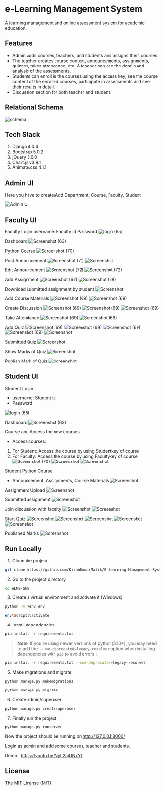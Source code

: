 # e-Learning Management System

A learning management and online assessment system for academic education.

## Features

- Admin adds courses, teachers, and students and assigns them courses.
- The teacher creates course content, announcements, assignments, quizzes, takes attendance, etc. A teacher can see the details and analysis of the assessments.
- Students can enroll in the courses using the access key, see the course content of the enrolled courses, participate in assessments and see their results in detail.
- Discussion section for both teacher and student.

## Relational Schema

![schema](https://user-images.githubusercontent.com/87283264/187967219-55bea00e-3151-488a-a4be-d2a95b9d8a5c.png)

## Tech Stack

1. Django 4.0.4
2. Bootstrap 5.0.2
3. jQuery 3.6.0
4. Chart.js v3.9.1
5. Animate.css 4.1.1

## Admin UI
Here you have to create/Add Department, Course, Faculty, Student

![Admin UI](https://github.com/KiranKumarMalik/E-Learning-Management-System-using-Django/blob/432a48963d7121f42ebafaae53c9f4fc2690ea4e/ss/Screenshot%202025-04-14%20203715.png)

## Faculty UI
Faculty Login
username: Faculty id
Password
![login (65)](https://github.com/KiranKumarMalik/E-Learning-Management-System-using-Django/blob/4b595aabc3e14875fc9521c993a77df0f89fe5c4/ss/Screenshot%202025-04-14%20205123.png)

Dashboard
![Screenshot (63)](https://github.com/KiranKumarMalik/E-Learning-Management-System-using-Django/blob/4b595aabc3e14875fc9521c993a77df0f89fe5c4/ss/Screenshot%202025-04-14%20194037.png)

Python Course
![Screenshot (70)](https://github.com/KiranKumarMalik/E-Learning-Management-System-using-Django/blob/4b595aabc3e14875fc9521c993a77df0f89fe5c4/ss/Screenshot%202025-04-14%20194758.png)

Post Announcement
![Screenshot (71)](https://github.com/KiranKumarMalik/E-Learning-Management-System-using-Django/blob/33135561cd6a7d976094a8d57d13a828dc5056cf/ss/Screenshot%202025-04-14%20194940.png)
![Screenshot](https://github.com/KiranKumarMalik/E-Learning-Management-System-using-Django/blob/4b595aabc3e14875fc9521c993a77df0f89fe5c4/ss/Screenshot%202025-04-14%20195007.png)

Edit Announcement
![Screenshot (72)](https://github.com/KiranKumarMalik/E-Learning-Management-System-using-Django/blob/4b595aabc3e14875fc9521c993a77df0f89fe5c4/ss/Screenshot%202025-04-14%20195222.png)
![Screenshot (72)](https://github.com/KiranKumarMalik/E-Learning-Management-System-using-Django/blob/4b595aabc3e14875fc9521c993a77df0f89fe5c4/ss/Screenshot%202025-04-14%20195242.png)

Add Assignment
![Screenshot (67)](https://github.com/KiranKumarMalik/E-Learning-Management-System-using-Django/blob/4b595aabc3e14875fc9521c993a77df0f89fe5c4/ss/Screenshot%202025-04-14%20200132.png)
![Screenshot (68)](https://github.com/KiranKumarMalik/E-Learning-Management-System-using-Django/blob/4b595aabc3e14875fc9521c993a77df0f89fe5c4/ss/Screenshot%202025-04-14%20200207.png)

Download submitted assignment by student
![Screenshot](https://github.com/KiranKumarMalik/E-Learning-Management-System-using-Django/blob/ab17ab822e6f7988a61ce1b23531690c9f538dd7/ss/Screenshot%202025-04-14%20203129.png)

Add Course Materials
![Screenshot (69)](https://github.com/KiranKumarMalik/E-Learning-Management-System-using-Django/blob/4b595aabc3e14875fc9521c993a77df0f89fe5c4/ss/Screenshot%202025-04-14%20200524.png)
![Screenshot (69)](https://github.com/KiranKumarMalik/E-Learning-Management-System-using-Django/blob/758a1af860973d866df4167c9a767f476c678251/ss/Screenshot%202025-04-14%20200558.png)

Create Discussion
![Screenshot (69)](https://github.com/KiranKumarMalik/E-Learning-Management-System-using-Django/blob/758a1af860973d866df4167c9a767f476c678251/ss/Screenshot%202025-04-14%20200829.png)
![Screenshot (69)](https://github.com/KiranKumarMalik/E-Learning-Management-System-using-Django/blob/758a1af860973d866df4167c9a767f476c678251/ss/Screenshot%202025-04-14%20200858.png)
![Screenshot (69)](https://github.com/KiranKumarMalik/E-Learning-Management-System-using-Django/blob/758a1af860973d866df4167c9a767f476c678251/ss/Screenshot%202025-04-14%20200922.png)

Take Attendance
![Screenshot (69)](https://github.com/KiranKumarMalik/E-Learning-Management-System-using-Django/blob/758a1af860973d866df4167c9a767f476c678251/ss/Screenshot%202025-04-14%20200946.png)
![Screenshot (69)](https://github.com/KiranKumarMalik/E-Learning-Management-System-using-Django/blob/758a1af860973d866df4167c9a767f476c678251/ss/Screenshot%202025-04-14%20201109.png)

Add Quiz
![Screenshot (69)](https://github.com/KiranKumarMalik/E-Learning-Management-System-using-Django/blob/758a1af860973d866df4167c9a767f476c678251/ss/Screenshot%202025-04-14%20201247.png)
![Screenshot (69)](https://github.com/KiranKumarMalik/E-Learning-Management-System-using-Django/blob/758a1af860973d866df4167c9a767f476c678251/ss/Screenshot%202025-04-14%20201259.png)
![Screenshot (69)](https://github.com/KiranKumarMalik/E-Learning-Management-System-using-Django/blob/758a1af860973d866df4167c9a767f476c678251/ss/Screenshot%202025-04-14%20201614.png)
![Screenshot (69)](https://github.com/KiranKumarMalik/E-Learning-Management-System-using-Django/blob/5a2e61f329fc97af20d989b89296d9b10266310d/ss/Screenshot%202025-04-14%20211539.png)
![Screenshot](https://github.com/KiranKumarMalik/E-Learning-Management-System-using-Django/blob/5a2e61f329fc97af20d989b89296d9b10266310d/ss/Screenshot%202025-04-14%20201846.png)

Submitted Quiz
![Screenshot](https://github.com/KiranKumarMalik/E-Learning-Management-System-using-Django/blob/ab17ab822e6f7988a61ce1b23531690c9f538dd7/ss/Screenshot%202025-04-14%20203115.png)

Show Marks of Quiz
![Screenshot](https://github.com/KiranKumarMalik/E-Learning-Management-System-using-Django/blob/ab17ab822e6f7988a61ce1b23531690c9f538dd7/ss/Screenshot%202025-04-14%20203332.png)

Publish Mark of Quiz
![Screenshot](https://github.com/KiranKumarMalik/E-Learning-Management-System-using-Django/blob/ab17ab822e6f7988a61ce1b23531690c9f538dd7/ss/Screenshot%202025-04-14%20203423.png)

## Student UI
Student Login
- username: Student id
- Password

![login (65)](https://github.com/KiranKumarMalik/E-Learning-Management-System-using-Django/blob/f8d0f925083e2869ad5da2c431efa26def0071d7/ss/Screenshot%202025-04-14%20202030.png)

Dashboard
![Screenshot (63)](https://github.com/KiranKumarMalik/E-Learning-Management-System-using-Django/blob/a19282b1acc4bc3ad7679003f9e0f63f15acfb2a/ss/Screenshot%202025-04-14%20202046.png)

Course and Access the new courses
- Access courses:
1. For Student: Access the course by using Studentkey of course
2. For Faculty: Access the course by using Facultykey of course
![Screenshot (70)](https://github.com/KiranKumarMalik/E-Learning-Management-System-using-Django/blob/a19282b1acc4bc3ad7679003f9e0f63f15acfb2a/ss/Screenshot%202025-04-14%20214725.png)
![Screenshot](https://github.com/KiranKumarMalik/E-Learning-Management-System-using-Django/blob/a19282b1acc4bc3ad7679003f9e0f63f15acfb2a/ss/Screenshot%202025-04-14%20215115.png)
![Screenshot](https://github.com/KiranKumarMalik/E-Learning-Management-System-using-Django/blob/a19282b1acc4bc3ad7679003f9e0f63f15acfb2a/ss/Screenshot%202025-04-14%20215131.png)

Student Python Course
- Announcement, Assignments, Course Materials
![Screenshot](https://github.com/KiranKumarMalik/E-Learning-Management-System-using-Django/blob/1e954f9d26f10628874d9ce9470214ff352b293e/ss/Screenshot%202025-04-14%20202126.png)

Assignment Upload
![Screenshot](https://github.com/KiranKumarMalik/E-Learning-Management-System-using-Django/blob/1e954f9d26f10628874d9ce9470214ff352b293e/ss/Screenshot%202025-04-14%20202602.png)

Submitted assignment
![Screenshot](https://github.com/KiranKumarMalik/E-Learning-Management-System-using-Django/blob/1e954f9d26f10628874d9ce9470214ff352b293e/ss/Screenshot%202025-04-14%20202617.png)

Join discussion with faculty
![Screenshot](https://github.com/KiranKumarMalik/E-Learning-Management-System-using-Django/blob/1e954f9d26f10628874d9ce9470214ff352b293e/ss/Screenshot%202025-04-14%20202718.png)
![Screenshot](https://github.com/KiranKumarMalik/E-Learning-Management-System-using-Django/blob/1e954f9d26f10628874d9ce9470214ff352b293e/ss/Screenshot%202025-04-14%20202818.png)

Start Quiz
![Screenshot](https://github.com/KiranKumarMalik/E-Learning-Management-System-using-Django/blob/d9112baeab0e9a76eb2d400f5197c9aeb78a163b/ss/Screenshot%202025-04-14%20202843.png)
![Screenshot](https://github.com/KiranKumarMalik/E-Learning-Management-System-using-Django/blob/d9112baeab0e9a76eb2d400f5197c9aeb78a163b/ss/Screenshot%202025-04-14%20202903.png)
![Screenshot](https://github.com/KiranKumarMalik/E-Learning-Management-System-using-Django/blob/d9112baeab0e9a76eb2d400f5197c9aeb78a163b/ss/Screenshot%202025-04-14%20202927.png)
![Screenshot](https://github.com/KiranKumarMalik/E-Learning-Management-System-using-Django/blob/d9112baeab0e9a76eb2d400f5197c9aeb78a163b/ss/Screenshot%202025-04-14%20202949.png)
![Screenshot](https://github.com/KiranKumarMalik/E-Learning-Management-System-using-Django/blob/ab17ab822e6f7988a61ce1b23531690c9f538dd7/ss/Screenshot%202025-04-14%20203004.png)

Published Marks
![Screenshot](https://github.com/KiranKumarMalik/E-Learning-Management-System-using-Django/blob/5ee117d011bae6dcc62ee3cbc7db929fe4f1ab6e/ss/Screenshot%202025-04-14%20230738.png)

## Run Locally

1. Clone the project

```bash
git clone https://github.com/KiranKumarMalik/E-Learning-Management-System-using-Django.git
```

2. Go to the project directory

```bash
cd eLMS-SWE
```

3. Create a virtual environment and activate it (Windows)

```bash
python -m venv env
```

```bash
env\Scripts\activate
```

4. Install dependencies

```bash
pip install -r requirements.txt
```

> **Note:** If you're using newer versions of python(3.10+), you may need to add the `--use-deprecated=legacy-resolver` option when installing dependencies with `pip` to avoid errors :

```bash
pip install -r requirements.txt --use-deprecated=legacy-resolver
```

5. Make migrations and migrate

```bash
python manage.py makemigrations
```

```bash
python manage.py migrate
```

6. Create admin/superuser

```bash
python manage.py createsuperuser
```

7. Finally run the project

```bash
python manage.py runserver
```

Now the project should be running on http://127.0.0.1:8000/

Login as admin and add some courses, teacher and students.

Demo : https://youtu.be/NyL2ajUNxYk

## License

[The MIT License (MIT)](https://github.com/KiranKumarMalik/E-Learning-Management-System-using-Django/blob/79413e875e114fa48510730c3313b59c8a94ecb5/LICENCE)
